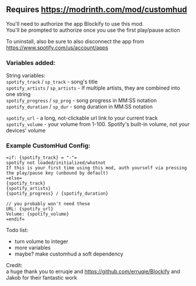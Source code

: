 ## Requires https://modrinth.com/mod/customhud


You'll need to authorize the app Blockify to use this mod.   
You'll be prompted to authorize once you use the first play/pause action

To uninstall, also be sure to also disconnect the app from https://www.spotify.com/us/account/apps


### Variables added:

String variables:  
`spotify_track` / `sp_track` - song's title  
`spotify_artists` / `sp_artists` - If multiple artists, they are combined into one string  
`spotify_progress` / `sp_prog` - song progress in MM:SS notation  
`spotify_duration` / `sp_dur`  - song duration in MM:SS notation  

`spotify_url` - a long, not-clickable url link to your current track  
`spotify_volume` - your volume from 1-100. Spotify's built-in volume, not your devices' volume

### Example CustomHud Config:
```
=if: {spotify_track} = "-"=
spotify not loaded/initialized/whatnot
If this is your first time using this mod, auth yourself via pressing the play/pause key (unbound by default)
=else=
{spotify_track}
{spotify_artists}
{spotify_progress} / {spotify_duration}

// you probably won't need these
URL: {spotify_url}
Volume: {spotify_volume}
=endif=
```

Todo list:  
- turn volume to integer
- more variables
- maybe? make customhud a soft dependency

Credit:  
a huge thank you to erruqie and https://github.com/erruqie/Blockify and Jakob for their fantastic work
